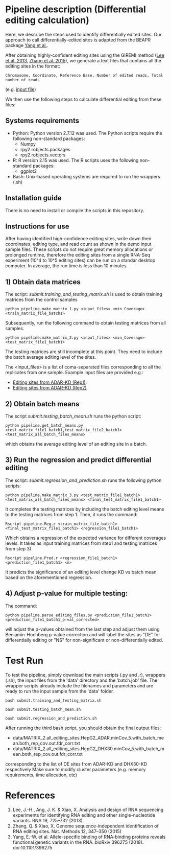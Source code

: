 # Pipeline description (Differential editing calculation)
Here, we describe the steps used to identify differentially edited sites. Our approach to call differentially-edited sites is adapted from the BEAPR package [Yang et al.](https://www.nature.com/articles/s41467-019-09292-w).

After obtaining highly-confident editing sites using the GIREMI method ([Lee et al. 2013](https://rnajournal.cshlp.org/content/19/6/725.long), [Zhang et al. 2015](https://www.nature.com/articles/nmeth.3314)), we generate a text files that contains all the editing sites in the format:
```
Chromosome, Coordinate, Reference Base, Number of edited reads, Total number of reads
```
(e.g.  [input file](./data/editing_sites.ADAR_Rep1.txt))

We then use the following steps to calculate differential editing from these files:


## Systems requirements
- Python: Python version 2.7.12 was used. The Python scripts require the following non-standard packages:
  - Numpy 
  - rpy2.robjects.packages
  - rpy2.robjects.vectors
- R: R version 2.15 was used. The R scripts uses the following non-standard packages:
  - ggplot2
- Bash: Unix-based operating systems are required to run the wrappers (.sh) 
  
## Installation guide
There is no need to install or compile the scripts in this repository. 


## Instructions for use
After having identified high-confidence editing sites, write down their coordinates, editing type, and read count as shown in the demo input sample files. 
These scripts do not require great memory allocations or prolonged runtime, therefore the editing sites from a single RNA-Seq experiment (10^4 to 10^5 editing sites) can be run on a standar desktop computer. In average, the run time is less than 10 minutes. 

## 1) Obtain data matrices
The script: *submit.training_and_testing_matrix.sh* is used to obtain training matrices from the control samples
```
python pipeline.make_matrix_1.py <input_files> <min_Coverage> <train_matrix_file_batch1>
```
Subsequently, run the following command to obtain testing matrices from all samples. 
```
python pipeline.make_matrix_2.py <input_files> <min_Coverage> <test_matrix_file1_batch1>
```
The testing matrices are still incomplete at this point. They need to include the batch average editing level of the sites.
        
The <input_files> is a list of coma-separated files corresponding to all the replicates from one sample. Example input files are provided e.g.:
- [Editing sites from ADAR-KD (Rep1)](./data/editing_sites.ADAR_Rep1.txt).
- [Editing sites from ADAR-KD (Rep2)](./data/editing_sites.ADAR_Rep2.txt)
    

## 2) Obtain batch means
The script *submit.testing_batch_mean.sh* runs the python script: 
```
python pipeline.get_batch_means.py <test_matrix_file1_batch1,test_matrix_file2_batch1> <test_matrix_all_batch_files_means>
```
which obtains the average editing level of an editing site in a batch. 
    
    
## 3) Run the regression and predict differential editing

The script: *submit.regression_and_prediction.sh* runs the following python scripts:
```
python pipeline.make_matrix_3.py <test_matrix_file1_batch1> <test_matrix_all_batch_files_means> <final_test_matrix_file1_batch1>
```
It completes the testing matrices by including the batch editing level means to the testing matrices from step 1.
Then, it runs the command:
```    
Rscript pipeline.Reg.r <train_matrix_file_batch1> <final_test_matrix_file1_batch1> <regression_file1_batch1>
````
Which obtains a regression of the expected variance for different coverages levels.
It takes as input training matrices from step1 and testing matrices from step 3)
```    
Rscript pipeline.Pred.r <regression_file1_batch1> <prediction_file1_batch1> <n>
```
It predicts the significance of an editing level change KD vs batch mean based on the aforementioned regression. 
    

## 4) Adjust p-value for multiple testing:
    
The command:
```
python pipeline.parse_editing_files.py <prediction_file1_batch1> <prediction_file1_batch1_p-val_corrected>
```
will adjust the p-values obtained from the last step and adjust them using Benjamin-Hochberg p-value correction and will label the sites as "DE" for differentially editing or "NS" for non-significant or non-differentially edited.


# Test Run
To test the pipeline, simply download the main scripts (.py and .r), wrappers (.sh), the input files from the 'data' directory and the 'batch.job' file. 
The wrapper scripts already include the filenames and parameters and are ready to run the input sample from the 'data' folder. 
```
bash submit.training_and_testing_matrix.sh  

bash submit.testing_batch_mean.sh

bash submit.regression_and_prediction.sh
```
After running the third bash script, you should obtain the final output files:

- data/MATRIX_2.all_editing_sites.HepG2_ADAR.minCov_5.with_batch_mean.both_rep_cov.out.fdr_corr.txt
- data/MATRIX_2.all_editing_sites.HepG2_DHX30.minCov_5.with_batch_mean.both_rep_cov.out.fdr_corr.txt

corresponding to the list of DE sites from ADAR-KD and DHX30-KD respectively
Make sure to modify cluster parameters (e.g. memory requirements, time allocation, etc)


# References
1. Lee, J.-H., Ang, J. K. & Xiao, X. Analysis and design of RNA sequencing experiments for identifying RNA editing and other single-nucleotide variants. RNA 19, 725–732 (2013).
2. Zhang, Q. & Xiao, X. Genome sequence-independent identification of RNA editing sites. Nat. Methods 12, 347–350 (2015)
3. Yang, E.-W. et al. Allele-specific binding of RNA-binding proteins reveals functional genetic variants in the RNA. bioRxiv 396275 (2018). doi:10.1101/396275
